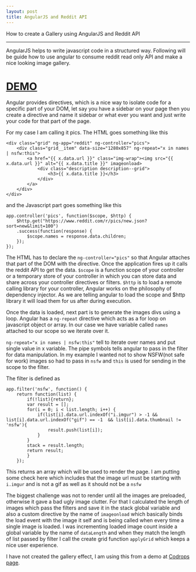 ```yaml
---
layout: post
title: AngularJS and Reddit API
---
```


How to create a Gallery using AngularJS and Reddit API

-----

AngularJS helps to write javascript code in a structured way. Following will be guide how to use angular to consume reddit read only API and make a nice looking image gallery.

# [DEMO](https://github.com/thirdknife/reddit_pics)

Angular provides directives, which is a nice way to isolate code for a specific part of your DOM, let say you have a sidebar on your page then you create a directive and name it sidebar or what ever you want and just write your code for that part of the page.

For my case I am calling it pics. The HTML goes something like this

```
<div class="grid" ng-app="reddit" ng-controller="pics">
	<div class="grid__item" data-size="1280x857" ng-repeat="x in names | nsfw:this">
		<a href="{{ x.data.url }}" class="img-wrap"><img src="{{ x.data.url }}" alt="{{ x.data.title }}" imageonload>
			<div class="description description--grid">
				<h3>{{ x.data.title }}</h3>
			</div>
		</a>
	</div>
</div>
```

and the Javascript part goes something like this

```
app.controller('pics', function($scope, $http) {
	$http.get("https://www.reddit.com/r/pics/new.json?sort=new&limit=100")
	.success(function(response) {
		$scope.names = response.data.children;
	});
});
```

The HTML has to declare the `ng-controller="pics"` so that Angular attaches that part of the DOM with the directive. Once the application fires up it calls the reddit API to get the data. `$scope` is a function scope of your controller or a temporary store of your controller in which you can store data and share across your controller directives or filters. `$http` is to load a remote calling library for your controller, Angular works on the philosophy of dependency injector. As we are telling angular to load the scope and $http library it will load them for us after during execution.

Once the data is loaded, next part is to generate the images divs using a loop. Angular has a `ng-repeat` directive which acts as a for loop on javascript object or array. In our case we have variable called `names` attached to our scope so we iterate over it.

`ng-repeat="x in names | nsfw:this"` tell to iterate over names and put single value in x variable. The pipe symbols tells angular to pass in the filter for data manipulation. In my example I wanted not to show NSFW(not safe for work) images so had to pass in `nsfw` and `this` is used for sending in the scope to the filter.

The filter is defined as 
```
app.filter('nsfw', function() {
	return function(list) {
		if(!list){return};
		var result = [];
		for(i = 0; i < list.length; i++) {
			if(list[i].data.url.indexOf("i.imgur") > -1 && list[i].data.url.indexOf("gif") == -1  && list[i].data.thumbnail != 'nsfw'){
				result.push(list[i]);
			}
		}
		stack = result.length;
		return result;
		}
	});
```

This returns an array which will be used to render the page. I am putting some check here which includes that the image url must be starting with `i.imgur` and is not a gif as well as it should not be a `nsfw`

The biggest challenge was not to render until all the images are preloaded, otherwise it gave a bad ugly image clutter. For that I calculated the length of images which pass the filters and save it in the stack global variable and also a custom directive by the name of `imageonload` which basically binds the load event with the image it self and is being called when every time a single image is loaded. I was incrementing loaded image count inside a global variable by the name of `dataLength` and when they match the length of list passed by filter I call the create grid function `applyGrid` which keeps a nice user experience.

I have not created the gallery effect, I am using this from a demo at [Codrops page](http://tympanus.net/codrops/2015/10/15/effect-ideas-for-image-grids).


